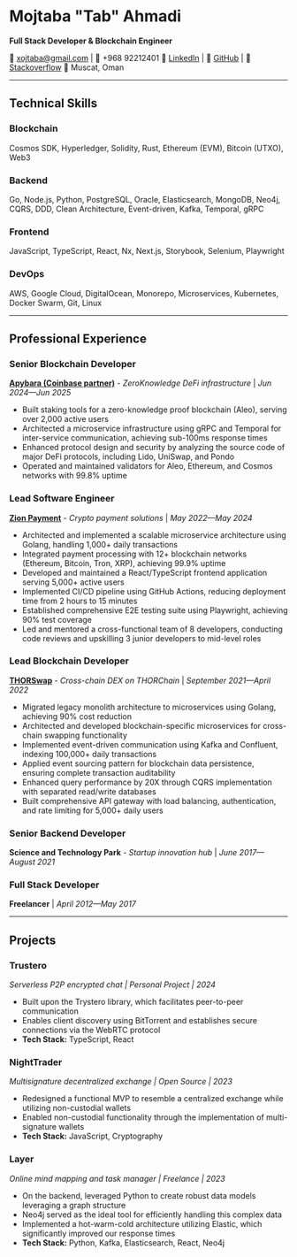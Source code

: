 # Mojtaba "Tab" Ahmadi
**Full Stack Developer & Blockchain Engineer**

📧 xojtaba@gmail.com | 📱 +968 92212401
🔗 [LinkedIn](https://linkedin.com/in/TabbyCode) | 🐙 [GitHub](https://github.com/TabbyCode) | 🤖 [Stackoverflow](https://stackoverflow.com/users/4155138/tab)
📍 Muscat, Oman

---

## Technical Skills

### Blockchain
Cosmos SDK, Hyperledger, Solidity, Rust, Ethereum (EVM), Bitcoin (UTXO), Web3

### Backend
Go, Node.js, Python, PostgreSQL, Oracle, Elasticsearch, MongoDB, Neo4j, CQRS, DDD, Clean Architecture, Event-driven, Kafka, Temporal, gRPC

### Frontend
JavaScript, TypeScript, React, Nx, Next.js, Storybook, Selenium, Playwright

### DevOps
AWS, Google Cloud, DigitalOcean, Monorepo, Microservices, Kubernetes, Docker Swarm, Git, Linux

---

## Professional Experience

### Senior Blockchain Developer
**[Apybara (Coinbase partner)](https://www.staking.xyz/)** - *ZeroKnowledge DeFi infrastructure* | *Jun 2024—Jun 2025*
- Built staking tools for a zero-knowledge proof blockchain (Aleo), serving over 2,000 active users
- Architected a microservice infrastructure using gRPC and Temporal for inter-service communication, achieving sub-100ms response times
- Enhanced protocol design and security by analyzing the source code of major DeFi protocols, including Lido, UniSwap, and Pondo
- Operated and maintained validators for Aleo, Ethereum, and Cosmos networks with 99.8% uptime

### Lead Software Engineer
**[Zion Payment](https://zionpayment.com/)** - *Crypto payment solutions* | *May 2022—May 2024*
- Architected and implemented a scalable microservice architecture using Golang, handling 1,000+ daily transactions
- Integrated payment processing with 12+ blockchain networks (Ethereum, Bitcoin, Tron, XRP), achieving 99.9% uptime
- Developed and maintained a React/TypeScript frontend application serving 5,000+ active users
- Implemented CI/CD pipeline using GitHub Actions, reducing deployment time from 2 hours to 15 minutes
- Established comprehensive E2E testing suite using Playwright, achieving 90% test coverage
- Led and mentored a cross-functional team of 8 developers, conducting code reviews and upskilling 3 junior developers to mid-level roles

### Lead Blockchain Developer
**[THORSwap](https://www.thorswap.finance/)** - *Cross-chain DEX on THORChain* | *September 2021—April 2022*
- Migrated legacy monolith architecture to microservices using Golang, achieving 90% cost reduction
- Architected and developed blockchain-specific microservices for cross-chain swapping functionality
- Implemented event-driven communication using Kafka and Confluent, indexing 100,000+ daily transactions
- Applied event sourcing pattern for blockchain data persistence, ensuring complete transaction auditability
- Enhanced query performance by 20X through CQRS implementation with separated read/write databases
- Built comprehensive API gateway with load balancing, authentication, and rate limiting for 5,000+ daily users

### Senior Backend Developer
**Science and Technology Park** - *Startup innovation hub* | *June 2017—August 2021*

### Full Stack Developer
**Freelancer** | *April 2012—May 2017*

---

## Projects

### Trustero
*Serverless P2P encrypted chat | Personal Project | 2024*
- Built upon the Trystero library, which facilitates peer-to-peer communication
- Enables client discovery using BitTorrent and establishes secure connections via the WebRTC protocol
- **Tech Stack:** TypeScript, React

### NightTrader
*Multisignature decentralized exchange | Open Source | 2023*
- Redesigned a functional MVP to resemble a centralized exchange while utilizing non-custodial wallets
- Enabled non-custodial functionality through the implementation of multi-signature wallets
- **Tech Stack:** JavaScript, Cryptography

### Layer
*Online mind mapping and task manager | Freelance | 2023*
- On the backend, leveraged Python to create robust data models leveraging a graph structure
- Neo4j served as the ideal tool for efficiently handling this complex data
- Implemented a hot-warm-cold architecture utilizing Elastic, which significantly improved our response times
- **Tech Stack:** Python, Kafka, Elasticsearch, React, Neo4j